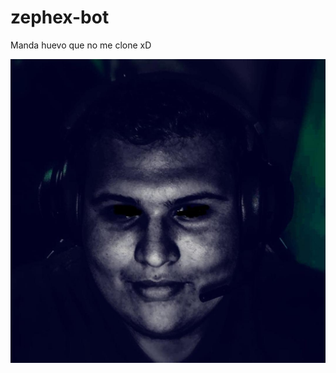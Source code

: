 # zephex-bot
Manda huevo que no me clone xD

![manda huevo](https://github.com/pieza/zephex-bot/blob/master/assets/images/zephex.jpeg?raw=true)
